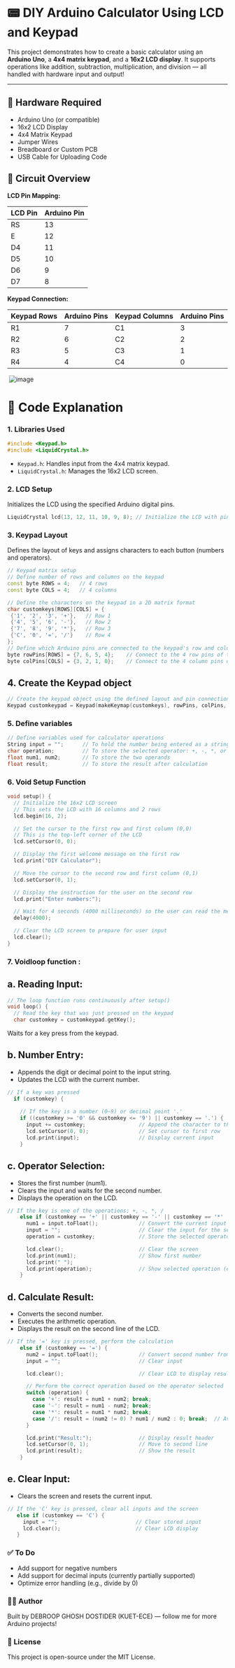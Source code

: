 # 📟 DIY Arduino Calculator Using LCD and Keypad

This project demonstrates how to create a basic calculator using an **Arduino Uno**, a **4x4 matrix keypad**, and a **16x2 LCD display**. It supports operations like addition, subtraction, multiplication, and division — all handled with hardware input and output!

---

## 🔧 Hardware Required

- Arduino Uno (or compatible)
- 16x2 LCD Display
- 4x4 Matrix Keypad
- Jumper Wires
- Breadboard or Custom PCB
- USB Cable for Uploading Code
 ## 🔌 Circuit Overview
 **LCD Pin Mapping:**

| LCD Pin | Arduino Pin |
|---------|-------------|
| RS      | 13          |
| E       | 12          |
| D4      | 11          |
| D5      | 10          |
| D6      | 9           |
| D7      | 8           |

**Keypad Connection:**

| Keypad Rows | Arduino Pins | Keypad Columns | Arduino Pins |
|-------------|--------------|----------------|---------------|
| R1          | 7            | C1             | 3             |
| R2          | 6            | C2             | 2             |
| R3          | 5            | C3             | 1             |
| R4          | 4            | C4             | 0             |

 <img> ![image](https://github.com/user-attachments/assets/e17898fe-6a46-46f0-9b22-eb790e9bd138) </img>
<h1>🧠 Code Explanation</h1>

### 1. Libraries Used
```cpp
#include <Keypad.h>
#include <LiquidCrystal.h>
```

- `Keypad.h`: Handles input from the 4x4 matrix keypad.
- `LiquidCrystal.h`: Manages the 16x2 LCD screen.

### 2. LCD Setup
Initializes the LCD using the specified Arduino digital pins.
```cpp
LiquidCrystal lcd(13, 12, 11, 10, 9, 8); // Initialize the LCD with pins: rs, en, d4, d5, d6, d7
```
### 3. Keypad Layout
Defines the layout of keys and assigns characters to each button (numbers and operators).
 ```cpp
// Keypad matrix setup
// Define number of rows and columns on the keypad
const byte ROWS = 4;   // 4 rows
const byte COLS = 4;   // 4 columns

// Define the characters on the keypad in a 2D matrix format
char customkeys[ROWS][COLS] = {
  {'1', '2', '3', '+'},   // Row 1
  {'4', '5', '6', '-'},   // Row 2
  {'7', '8', '9', '*'},   // Row 3
  {'C', '0', '=', '/'}    // Row 4
};
// Define which Arduino pins are connected to the keypad's row and column pins
byte rowPins[ROWS] = {7, 6, 5, 4};    // Connect to the 4 row pins of the keypad
byte colPins[COLS] = {3, 2, 1, 0};    // Connect to the 4 column pins of the keypad
```
## 4. Create the Keypad object 
```cpp
// Create the keypad object using the defined layout and pin connections
Keypad customkeypad = Keypad(makeKeymap(customkeys), rowPins, colPins, ROWS, COLS);
```
### 5. Define variables
```cpp
// Define variables used for calculator operations
String input = "";      // To hold the number being entered as a string
char operation;         // To store the selected operator: +, -, *, or /
float num1, num2;       // To store the two operands
float result;           // To store the result after calculation
```
### 6. Void Setup Function
```cpp
void setup() {
  // Initialize the 16x2 LCD screen
  // This sets the LCD with 16 columns and 2 rows
  lcd.begin(16, 2);

  // Set the cursor to the first row and first column (0,0)
  // This is the top-left corner of the LCD
  lcd.setCursor(0, 0);

  // Display the first welcome message on the first row
  lcd.print("DIY Calculator");

  // Move the cursor to the second row and first column (0,1)
  lcd.setCursor(0, 1);

  // Display the instruction for the user on the second row
  lcd.print("Enter numbers:");

  // Wait for 4 seconds (4000 milliseconds) so the user can read the message
  delay(4000);

  // Clear the LCD screen to prepare for user input
  lcd.clear();
}
```
### 7. Voidloop function :
## a. Reading Input:
```cpp
// The loop function runs continuously after setup()
void loop() {
  // Read the key that was just pressed on the keypad
  char customkey = customkeypad.getKey();
```
Waits for a key press from the keypad.

## b. Number Entry:
- Appends the digit or decimal point to the input string.
- Updates the LCD with the current number.
```cpp
// If a key was pressed
  if (customkey) {
    
    // If the key is a number (0–9) or decimal point '.'
    if ((customkey >= '0' && customkey <= '9') || customkey == '.') {
      input += customkey;                 // Append the character to the current input string
      lcd.setCursor(0, 0);                // Set cursor to first row
      lcd.print(input);                   // Display current input
    }
  ```
## c. Operator Selection:
- Stores the first number (num1).
- Clears the input and waits for the second number.
- Displays the operation on the LCD.
```cpp
// If the key is one of the operations: +, -, *, /
    else if (customkey == '+' || customkey == '-' || customkey == '*' || customkey == '/') {
      num1 = input.toFloat();             // Convert the current input to a floating-point number
      input = "";                         // Clear the input for the second number
      operation = customkey;              // Store the selected operator

      lcd.clear();                        // Clear the screen
      lcd.print(num1);                    // Show first number
      lcd.print(" ");                     
      lcd.print(operation);               // Show selected operation (e.g., +)
    }
```
## d. Calculate Result:
- Converts the second number.
- Executes the arithmetic operation.
- Displays the result on the second line of the LCD.

```cpp
// If the '=' key is pressed, perform the calculation
    else if (customkey == '=') {
      num2 = input.toFloat();             // Convert second number from string to float
      input = "";                         // Clear input

      lcd.clear();                        // Clear LCD to display result

      // Perform the correct operation based on the operator selected
      switch (operation) {
        case '+': result = num1 + num2; break;
        case '-': result = num1 - num2; break;
        case '*': result = num1 * num2; break;
        case '/': result = (num2 != 0) ? num1 / num2 : 0; break;  // Avoid divide by zero
      }

      lcd.print("Result:");               // Display result header
      lcd.setCursor(0, 1);                // Move to second line
      lcd.print(result);                  // Show the result
    }
```
## e. Clear Input:
- Clears the screen and resets the current input.
 ```cpp
 // If the 'C' key is pressed, clear all inputs and the screen
    else if (customkey == 'C') {
      input = "";                         // Clear stored input
      lcd.clear();                        // Clear LCD display
    }
```
### ✅ To Do
- Add support for negative numbers
- Add support for decimal inputs (currently partially supported)
- Optimize error handling (e.g., divide by 0)
### 🧑‍💻 Author
Built by DEBROOP GHOSH DOSTIDER (KUET-ECE) — follow me for more Arduino projects!
### 📄 License
This project is open-source under the MIT License.
